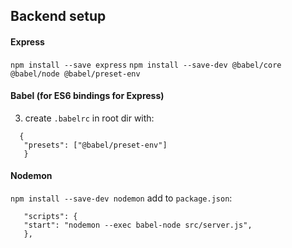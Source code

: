 ## Backend setup

#### Express

`npm install --save express`
`npm install --save-dev @babel/core @babel/node @babel/preset-env`

#### Babel (for ES6 bindings for Express)

3. create `.babelrc` in root dir with:

```
  {
   "presets": ["@babel/preset-env"]
   }
```

#### Nodemon

`npm install --save-dev nodemon`
add to `package.json`:

```
   "scripts": {
   "start": "nodemon --exec babel-node src/server.js",
   },
```
